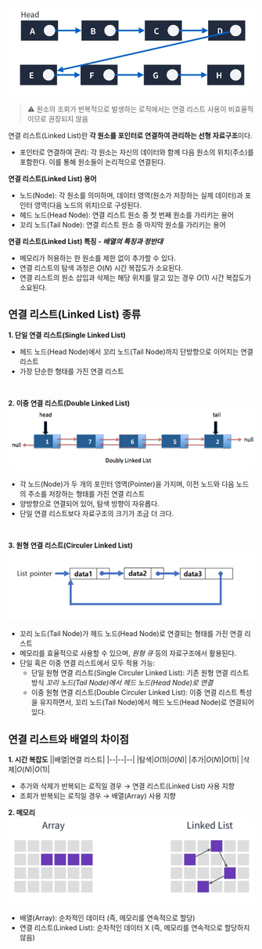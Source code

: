 ![연결리스트 배경 이미지](/assets/images/data_structor/linked_list/linked_list_thumbnail.webp)

> ⚠️ 원소의 조회가 반복적으로 발생하는 로직에서는 연결 리스트 사용이 비효율적이므로 권장되지 않음

연결 리스트(Linked List)란 **각 원소를 포인터로 연결하여 관리하는 선형 자료구조**이다.

- 포인터로 연결하여 관리: 각 원소는 자신의 데이터와 함께 다음 원소의 위치(주소)를 포함한다. 이를 통해 원소들이 논리적으로 연결된다.

**연결 리스트(Linked List) 용어**

- 노드(Node): 각 원소를 의미하며, 데이터 영역(원소가 저장하는 실제 데이터)과 포인터 영역(다음 노드의 위치)으로 구성된다.
- 헤드 노드(Head Node): 연결 리스트 원소 중 첫 번째 원소를 가리키는 용어
- 꼬리 노드(Tail Node): 연결 리스트 원소 중 마지막 원소를 가리키는 용어

**연결 리스트(Linked List) 특징 - _배열의 특징과 정반대_**

- 메모리가 허용하는 한 원소를 제한 없이 추가할 수 있다.
- 연결 리스트의 탐색 과정은 $O(N)$ 시간 복잡도가 소요된다.
- 연결 리스트의 원소 삽입과 삭제는 해당 위치를 알고 있는 경우 $O(1)$ 시간 복잡도가 소요된다.

## 연결 리스트(Linked List) 종류

**1. 단일 연결 리스트(Single Linked List)**

- 헤드 노드(Head Node)에서 꼬리 노드(Tail Node)까지 단방향으로 이어지는 연결 리스트
- 가장 단순한 형태를 가진 연결 리스트

<br />

**2. 이중 연결 리스트(Double Linked List)**
![이중 연결 리스트](/assets/images/data_structor/linked_list/DoublyLinkedList.png)

- 각 노드(Node)가 두 개의 포인터 영역(Pointer)을 가지며, 이전 노드와 다음 노드의 주소를 저장하는 형태를 가진 연결 리스트
- 양방향으로 연결되어 있어, 탐색 방향이 자유롭다.
- 단일 연결 리스트보다 자료구조의 크기가 조금 더 크다.

<br />

**3. 원형 연결 리스트(Circuler Linked List)**
![원형 연결 리스트](/assets/images/data_structor/linked_list/circuler_linked_list.png)

- 꼬리 노드(Tail Node)가 헤드 노드(Head Node)로 연결되는 형태를 가진 연결 리스트
- 메모리를 효율적으로 사용할 수 있으며, _원형 큐_ 등의 자료구조에서 활용된다.
- 단일 혹은 이중 연결 리스트에서 모두 적용 가능:
  - 단일 원형 연결 리스트(Single Circuler Linked List): 기존 원형 연결 리스트 방식 _꼬리 노드(Tail Node)에서 헤드 노드(Head Node)로 연결_
  - 이중 원형 연결 리스트(Double Circuler Linked List): 이중 연결 리스트 특성을 유지하면서, 꼬리 노드(Tail Node)에서 헤드 노드(Head Node)로 연결되어 있다.

## 연결 리스트와 배열의 차이점

**1. 시간 복잡도**
||배열|연결 리스트|
|--|--|--|
|탐색|$O(1)$|$O(N)$|
|추가|$O(N)$|$O(1)$|
|삭제|$O(N)$|$O(1)$|

- 추가와 삭제가 반복되는 로직일 경우 → 연결 리스트(Linked List) 사용 지향
- 조회가 반복되는 로직일 경우 → 배열(Array) 사용 지향

**2. 메모리**
![배열 연결 리스트 메모리 관점](/assets/images/data_structor/linked_list/different_array_linked_list_memory.webp)

- 배열(Array): 순차적인 데이터 (즉, 메모리를 연속적으로 할당)
- 연결 리스트(Linked List): 순차적인 데이터 X (즉, 메모리를 연속적으로 할당하지 않음)
